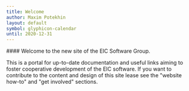 ```yaml
---
title: Welcome
author: Maxim Potekhin
layout: default
symbol: glyphicon-calendar
until: 2020-12-31
---
```

<p/>
#### Welcome to the new site of the EIC Software Group.

This is a portal for up-to-date documentation and useful links aiming to foster cooperative development of the EIC software. If you want to contribute to the content and design of this site lease see the "website how-to" and "get involved" sections.

